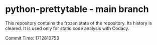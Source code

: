 # python-prettytable - main branch

This repository contains the frozen state of the repository.
Its history is cleared. It is used only for static code
analysis with Codacy.

Commit Time: 1712810753